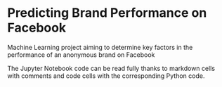 # Predicting Brand Performance on Facebook
Machine Learning project aiming to determine key factors in the performance of an anonymous brand on Facebook

The Jupyter Notebook code can be read fully thanks to markdown cells with comments and code cells with the corresponding Python code. 
